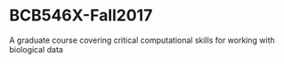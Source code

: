 # BCB546X-Fall2017
A graduate course covering critical computational skills for working with biological data
